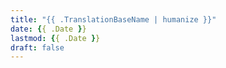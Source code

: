 ```yaml
---
title: "{{ .TranslationBaseName | humanize }}"
date: {{ .Date }}
lastmod: {{ .Date }}
draft: false
---
```


